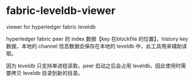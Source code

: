 # fabric-leveldb-viewer
viewer for hyperledger fabric leveldb

hyperledger fabric peer 的 index 数据【key 在blockfile 的位置】，history key 数据，本地的 channel 信息数据会保存在本地的 leveldb 中，此工具用来辅助读取。

因为 leveldb 只支持单进程读取，peer 启动之后会占用 leveldb，因此使用时需要拷贝 leveldb 目录到新的目录。
